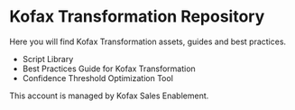 # Kofax Transformation Repository

Here you will find Kofax Transformation assets, guides and best practices.

* Script Library
* Best Practices Guide for Kofax Transformation
* Confidence Threshold Optimization Tool

This account is managed by Kofax Sales Enablement.
